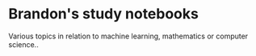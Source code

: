 # Brandon's study notebooks 
Various topics in relation to machine learning, mathematics or computer science.. 
